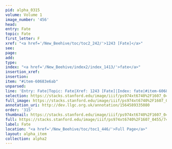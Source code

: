 ```yaml
---
pid: alpha_0315
volume: Volume 1
image_number: '456'
head: 
entry: Fate
topic: Fate
first_letter: F
xref: "<a href='/New_Beehive/toc/toc2_242/'>1243 [Fate]</a>"
see: 
page: 
add: 
type: 
index: "<a href='/New_Beehive/index2/index_1413/'>fate</a>"
insertion_xref: 
insertion: 
item: "#item-60683e6ab"
unparsed: 
line: 'Entry: Fate|Topic: Fate|Xref: 1243 [Fate]|Index: fate|#item-60683e6ab'
selection: https://stacks.stanford.edu/image/iiif/ps974xt6740%2F1607_0455/748,4082,3017,355/full/0/default.jpg
full_image: https://stacks.stanford.edu/image/iiif/ps974xt6740%2F1607_0455/full/full/0/default.jpg
annotation_uri: http://dev.llgc.org.uk/annotation/1564589335080
order: '315'
thumbnail: https://stacks.stanford.edu/image/iiif/ps974xt6740%2F1607_0455/748,4082,600,180/250,/0/default.jpg
full: https://stacks.stanford.edu/image/iiif/ps974xt6740%2F1607_0455/748,4082,3017,355/full/0/default.jpg
label: Fate
location: "<a href='/New_Beehive/toc/toc1_446/'>Full Page</a>"
layout: alpha_item
collection: alpha2
---
```

